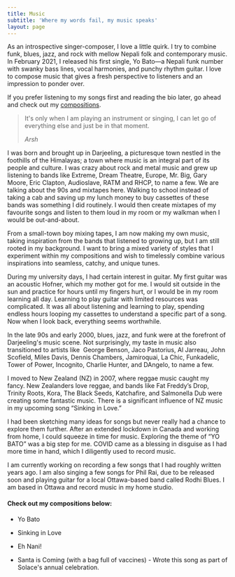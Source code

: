 ```yaml
---
title: Music
subtitle: 'Where my words fail, my music speaks'
layout: page
---
```

As an introspective singer-composer, I love a little quirk. I try to combine funk, blues, jazz, and rock with mellow Nepali folk and contemporary music. In February 2021, I released his first single, Yo Bato—a Nepali funk number with swanky bass lines, vocal harmonies, and punchy rhythm guitar. I love to compose music that gives a fresh perspective to listeners and an impression to ponder over.  

If you prefer listening to my songs first and reading the bio later, go ahead and check out my [compositions](#songs).

> It's only when I am playing an instrument or singing, I can let go of everything else and just be in that moment.
>
> <cite>Arsh</cite>

I was born and brought up in Darjeeling, a picturesque town nestled in the foothills of the Himalayas; a town where music is an integral part of its people and culture. I was crazy about rock and metal music and grew up listening to bands like Extreme, Dream Theatre, Europe, Mr. Big, Gary Moore, Eric Clapton, Audioslave, RATM and RHCP, to name a few. We are talking about the 90s and mixtapes here. Walking to school instead of taking a cab and saving up my lunch money to buy cassettes of these bands was something I did routinely. I would then create mixtapes of my favourite songs and listen to them loud in my room or my walkman when I would be out-and-about. 

From a small-town boy mixing tapes, I am now making my own music, taking inspiration from the bands that listened to growing up, but I am still rooted in my background. I want to bring a mixed variety of styles that I experiment within my compositions and wish to timelessly combine various inspirations into seamless, catchy, and unique tunes.

During my university days, I had certain interest in guitar. My first guitar was an acoustic Hofner, which my mother got for me. I would sit outside in the sun and practice for hours until my fingers hurt, or I would be in my room learning all day. Learning to play guitar with limited resources was complicated. It was all about listening and learning to play, spending endless hours looping my cassettes to understand a specific part of a song. Now when I look back, everything seems worthwhile. 

In the late 90s and early 2000, blues, jazz, and funk were at the forefront of Darjeeling's music scene. Not surprisingly, my taste in music also transitioned to artists like  George Benson, Jaco Pastorius, Al Jarreau, John Scofield, Miles Davis, Dennis Chambers, Jamiroquai, La Chic, Funkadelic, Tower of Power, Incognito, Charlie Hunter, and DAngelo, to name a few.

I moved to New Zealand (NZ) in 2007, where reggae music caught my fancy. New Zealanders love reggae, and bands like Fat Freddy’s Drop, Trinity Roots, Kora, The Black Seeds, Katchafire, and Salmonella Dub were creating some fantastic music. There is a significant influence of NZ music in my upcoming song “Sinking in Love.”

I had been sketching many ideas for songs but never really had a chance to explore them further. After an extended lockdown in Canada and working from home, I could squeeze in time for music. Exploring the theme of “YO BATO” was a big step for me. COVID came as a blessing in disguise as I had more time in hand, which I diligently used to record music. 

I am currently working on recording a few songs that I had roughly written years ago. I am also singing a few songs for Phil Rai, due to be released soon and playing guitar for a local Ottawa-based band called Rodhi Blues. I am based in Ottawa and record music in my home studio.

#### <a name="songs"></a>Check out my compositions below:

*   Yo Bato

*   Sinking in Love

*   Eh Nani!

*   Santa is Coming (with a bag full of vaccines) - Wrote this song as part of Solace's annual celebration.
